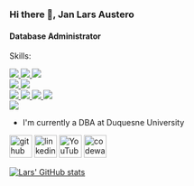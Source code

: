 ### Hi there 👋, Jan Lars Austero
#### Database Administrator


Skills: 

   <a href="https://nodejs.org/">
  <img src="https://skillicons.dev/icons?i=nodejs">
</a>  <a href="https://expressjs.com/">
  <img src="https://skillicons.dev/icons?i=express">
</a>   <a href="https://php.net/">
  <img src="https://skillicons.dev/icons?i=php">
</a>

<br>

 <a href="https://mongodb.com/">
  <img src="https://skillicons.dev/icons?i=mongo">
</a> <a href="https://mysql.com/">
  <img src="https://skillicons.dev/icons?i=mysql">
</a>

<br>

 <a href="https://mysql.com/">
  <img src="https://skillicons.dev/icons?i=html">
 </a> <a href="https://mysql.com/">
  <img src="https://skillicons.dev/icons?i=css">
</a> <a href="https://mysql.com/">
  <img src="https://skillicons.dev/icons?i=bootstrap">
</a> <a href="https://mysql.com/">
  <img src="https://skillicons.dev/icons?i=js">
 </a> 

 <br>
 <a href="https://wordpress.com/">
  <img src="https://skillicons.dev/icons?i=wordpress">
</a>

- I'm currently a DBA at Duquesne University
  
[<img src='https://cdn.jsdelivr.net/npm/simple-icons@3.0.1/icons/github.svg' alt='github' height='40'>](https://github.com/akosilar)  [<img src='https://cdn.jsdelivr.net/npm/simple-icons@3.0.1/icons/linkedin.svg' alt='linkedin' height='40'>](https://www.linkedin.com/in/janlarsaustero/)  [<img src='https://cdn.jsdelivr.net/npm/simple-icons@3.0.1/icons/youtube.svg' alt='YouTube' height='40'>](https://www.youtube.com/channel/janlarsaustero4162)  [<img src='https://cdn.jsdelivr.net/npm/simple-icons@3.0.1/icons/codewars.svg' alt='codewars' height='40'>](https://www.codewars.com/users/akosilar)  





[![Lars' GitHub stats](https://github-readme-stats.vercel.app/api?username=akosilar)](https://github.com/akosilar/github-readme-stats)
